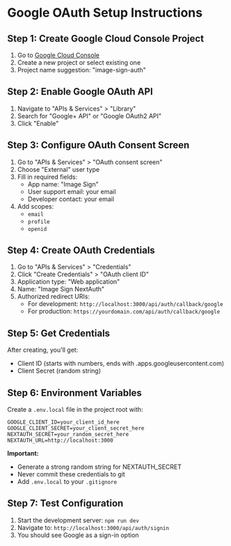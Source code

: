 # Google OAuth Setup Instructions

## Step 1: Create Google Cloud Console Project

1. Go to [Google Cloud Console](https://console.cloud.google.com/)
2. Create a new project or select existing one
3. Project name suggestion: "image-sign-auth"

## Step 2: Enable Google OAuth API

1. Navigate to "APIs & Services" > "Library"
2. Search for "Google+ API" or "Google OAuth2 API"
3. Click "Enable"

## Step 3: Configure OAuth Consent Screen

1. Go to "APIs & Services" > "OAuth consent screen"
2. Choose "External" user type
3. Fill in required fields:
   - App name: "Image Sign"
   - User support email: your email
   - Developer contact: your email
4. Add scopes:
   - `email`
   - `profile`
   - `openid`

## Step 4: Create OAuth Credentials

1. Go to "APIs & Services" > "Credentials"
2. Click "Create Credentials" > "OAuth client ID"
3. Application type: "Web application"
4. Name: "Image Sign NextAuth"
5. Authorized redirect URIs:
   - For development: `http://localhost:3000/api/auth/callback/google`
   - For production: `https://yourdomain.com/api/auth/callback/google`

## Step 5: Get Credentials

After creating, you'll get:

- Client ID (starts with numbers, ends with .apps.googleusercontent.com)
- Client Secret (random string)

## Step 6: Environment Variables

Create a `.env.local` file in the project root with:

```env
GOOGLE_CLIENT_ID=your_client_id_here
GOOGLE_CLIENT_SECRET=your_client_secret_here
NEXTAUTH_SECRET=your_random_secret_here
NEXTAUTH_URL=http://localhost:3000
```

**Important:**

- Generate a strong random string for NEXTAUTH_SECRET
- Never commit these credentials to git
- Add `.env.local` to your `.gitignore`

## Step 7: Test Configuration

1. Start the development server: `npm run dev`
2. Navigate to: `http://localhost:3000/api/auth/signin`
3. You should see Google as a sign-in option
